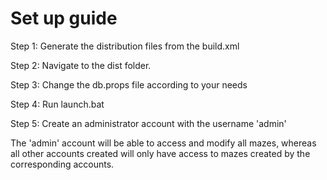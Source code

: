 # Set up guide

Step 1: Generate the distribution files from the build.xml

Step 2: Navigate to the dist folder.

Step 3: Change the db.props file according to your needs

Step 4: Run launch.bat

Step 5: Create an administrator account with the username 'admin'

The 'admin' account will be able to access and modify all mazes, whereas all other accounts created will only have access to mazes created by the corresponding accounts.


